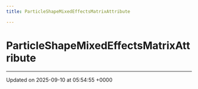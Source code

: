 ```yaml
---
title: ParticleShapeMixedEffectsMatrixAttribute

---
```


# ParticleShapeMixedEffectsMatrixAttribute





-------------------------------

Updated on 2025-09-10 at 05:54:55 +0000